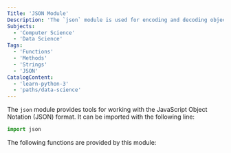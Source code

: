 ```yaml
---
Title: 'JSON Module'
Description: 'The `json` module is used for encoding and decoding objects to and from the JSON format.'
Subjects:
  - 'Computer Science'
  - 'Data Science'
Tags:
  - 'Functions'
  - 'Methods'
  - 'Strings'
  - 'JSON'
CatalogContent:
  - 'learn-python-3'
  - 'paths/data-science'
---
```


The `json` module provides tools for working with the JavaScript Object Notation (JSON) format. It can be imported with the following line:

```py
import json
```

The following functions are provided by this module:
